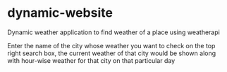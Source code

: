 # dynamic-website
Dynamic weather application to find weather of a place using weatherapi

Enter the name of the city whose weather you want to check on the top right search box,
the current weather of that city would be shown along with hour-wise weather for that city on that particular day
